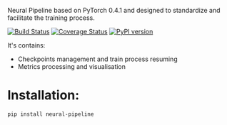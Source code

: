 Neural Pipeline based on PyTorch 0.4.1 and designed to standardize and facilitate the training process.

[![Build Status](https://travis-ci.org/toodef/neural-pipeline.svg?branch=master)](https://travis-ci.org/toodef/neural-pipeline)
[![Coverage Status](https://coveralls.io/repos/github/toodef/neural-pipeline/badge.svg?branch=master)](https://coveralls.io/github/toodef/neural-pipeline?branch=master)
[![PyPI version](https://badge.fury.io/py/neural-pipeline.svg)](https://badge.fury.io/py/neural-pipeline) 

It's contains:
* Checkpoints management and train process resuming
* Metrics processing and visualisation

# Installation:
`pip install neural-pipeline`



